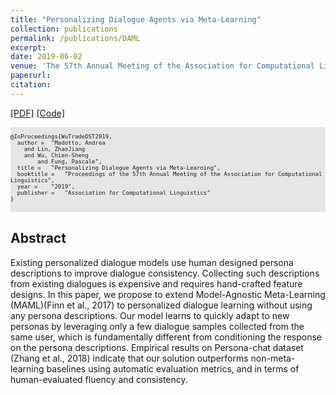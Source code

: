 ```yaml
---
title: "Personalizing Dialogue Agents via Meta-Learning"
collection: publications
permalink: /publications/DAML
excerpt: 
date: 2019-06-02
venue: 'The 57th Annual Meeting of the Association for Computational Linguistics (ACL)'
paperurl: 
citation: 
---
```


[[PDF]](https://arxiv.org/abs/1905.10033) [[Code]](https://github.com/HLTCHKUST/PAML)

<pre style="background-color: rgb(230,230,230);white-space: pre-wrap;">
<font size="1">
@InProceedings{WuTradeDST2019,
  author = 	"Madotto, Andrea
    and Lin, ZhaoJiang
    and Wu, Chien-Sheng
		and Fung, Pascale",
  title = 	"Personalizing Dialogue Agents via Meta-Learning",
  booktitle = 	"Proceedings of the 57th Annual Meeting of the Association for Computational Linguistics",
  year = 	"2019",
  publisher = 	"Association for Computational Linguistics"
}
</font>
</pre>


## Abstract
Existing personalized dialogue models use human designed persona descriptions to improve dialogue consistency. Collecting such descriptions from existing dialogues is expensive and requires hand-crafted feature designs. In this paper, we propose to extend Model-Agnostic Meta-Learning (MAML)(Finn et al., 2017) to personalized dialogue learning without using any persona descriptions. Our model learns to quickly adapt to new personas by leveraging only a few dialogue samples collected from the same user, which is fundamentally different from conditioning the response on the persona descriptions. Empirical results on Persona-chat dataset (Zhang et al., 2018) indicate that our solution outperforms non-meta-learning baselines using automatic evaluation metrics, and in terms of human-evaluated fluency and consistency.
